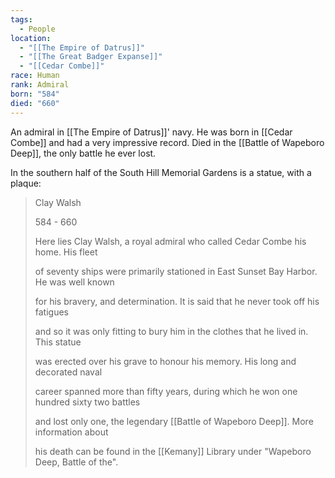 ```yaml
---
tags:
  - People
location:
  - "[[The Empire of Datrus]]"
  - "[[The Great Badger Expanse]]"
  - "[[Cedar Combe]]"
race: Human
rank: Admiral
born: "584"
died: "660"
---
```


An admiral in [[The Empire of Datrus]]' navy. He was born in [[Cedar Combe]] and had a very impressive record. Died in the [[Battle of Wapeboro Deep]], the only battle he ever lost.

In the southern half of the South Hill Memorial Gardens is a statue, with a plaque:

> Clay Walsh
> 
> 584 - 660
> 
> Here lies Clay Walsh, a royal admiral who called Cedar Combe his home. His fleet
> 
> of seventy ships were primarily stationed in East Sunset Bay Harbor. He was well known
> 
> for his bravery, and determination. It is said that he never took off his fatigues
> 
> and so it was only fitting to bury him in the clothes that he lived in. This statue
> 
> was erected over his grave to honour his memory. His long and decorated naval
> 
> career spanned more than fifty years, during which he won one hundred sixty two battles
> 
> and lost only one, the legendary [[Battle of Wapeboro Deep]]. More information about
> 
> his death can be found in the [[Kemany]] Library under "Wapeboro Deep, Battle of the".
